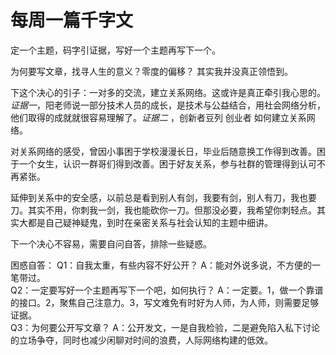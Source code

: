# 每周一篇千字文

定一个主题，码字引证据，写好一个主题再写下一个。

为何要写文章，找寻人生的意义？零度的偏移？
其实我并没真正领悟到。

下这个决心的引子：一对多的交流，建立关系网络。这或许是真正牵引我心思的。*证据一*，阳老师说一部分技术人员的成长，是技术与公益结合，用社会网络分析，他们取得的成就就很容易理解了。*证据二* ，创新者豆列 创业者 如何建立关系网络。

对关系网络的感受，曾因小事困于学校漫漫长日，毕业后随意换工作得到改善。困于一个女生，认识一群哥们得到改善。困于好友关系，参与社群的管理得到认可不再紧张。

延伸到关系中的安全感，以前总是看到别人有剑，我要有剑，别人有刀，我也要刀。其实不用，你刺我一剑，我也能砍你一刀。但那没必要，我希望你刺轻点。其实大都是自己疑神疑鬼，到时在亲密关系与社会认知的主题中细讲。

下一个决心不容易，需要自问自答，排除一些疑惑。

困惑自答：
Q1：自我太重，有些内容不好公开？
A：能对外说多说，不方便的一笔带过。  
Q2：一定要写好一个主题再写下一个吧，如何执行？
A：一定要。1，做一个靠谱的接口。2，聚焦自己注意力。3，写文难免有时好为人师，为人师，则需要足够证据。  
Q3：为何要公开写文章？
A：公开发文，一是自我检验，二是避免陷入私下讨论的立场争夺，同时也减少闲聊对时间的浪费，人际网络构建的低效。

